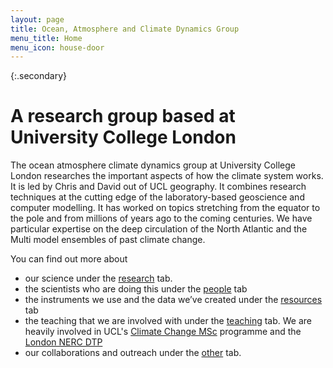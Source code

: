 ```yaml
---
layout: page
title: Ocean, Atmosphere and Climate Dynamics Group
menu_title: Home
menu_icon: house-door
---
```


{:.secondary}
# A research group based at University College London

The ocean atmosphere climate dynamics group at University College London researches the important aspects of how the climate system works. It is led by Chris and David out of UCL geography. It combines research techniques at the cutting edge of the laboratory-based geoscience and computer modelling. It has worked on topics stretching from the equator to the pole and from millions of years ago to the coming centuries. We have particular expertise on the deep circulation of the North Atlantic and the Multi model ensembles of past climate change. 

You can find out more about 
- our science under the [research](./projects) tab.
- the scientists who are doing this under the [people](./people) tab
- the instruments we use and the data we’ve created under the [resources](./resources) tab
- the teaching that we are involved with under the [teaching](./teaching) tab. We are heavily involved in UCL's [Climate Change MSc](https://www.geog.ucl.ac.uk/study/graduate-taught/msc-climate-change) programme and the [London NERC DTP](https://london-nerc-dtp.org/)
- our collaborations and outreach under the [other](./other) tab.
